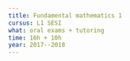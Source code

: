 ```yaml
---
title: Fundamental mathematics 1
cursus: L1 SESI
what: oral exams + tutoring
time: 16h + 10h
year: 2017--2018
---
```

